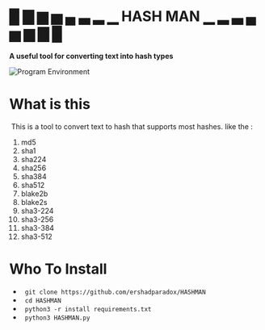 # █ ▇ ▆ ▅ ▄ ▃ ▂ ▁ HASH MAN ▁ ▂ ▃ ▄ ▅ ▆ ▇ █
**A useful tool for converting text into hash types** 

![Program Environment](https://s6.uupload.ir/files/screenshot_2022-11-30_21_31_43_19ef.jpg)


# What is this
‍‍‍ This is a tool to convert text to hash that supports most hashes.
like the :

1. md5
2. sha1
3. sha224
4. sha256
5. sha384
6. sha512
7. blake2b
8. blake2s
9. sha3-224
10. sha3-256
11. sha3-384
12. sha3-512 

# Who To Install 

* ` git clone https://github.com/ershadparadox/HASHMAN`
* ` cd HASHMAN`
* ` python3 -r install requirements.txt`
* ` python3 HASHMAN.py`
